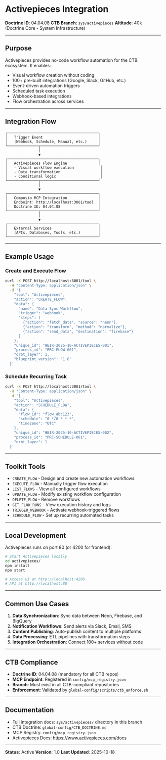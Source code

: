 # Activepieces Integration

**Doctrine ID**: 04.04.08
**CTB Branch**: `sys/activepieces`
**Altitude**: 40k (Doctrine Core - System Infrastructure)

---

## Purpose

Activepieces provides no-code workflow automation for the CTB ecosystem. It enables:

- Visual workflow creation without coding
- 100+ pre-built integrations (Google, Slack, GitHub, etc.)
- Event-driven automation triggers
- Scheduled task execution
- Webhook-based integrations
- Flow orchestration across services

---

## Integration Flow

```
┌─────────────────────────────────────────┐
│   Trigger Event                         │
│   (Webhook, Schedule, Manual, etc.)     │
└──────────────┬──────────────────────────┘
               │
               ▼
┌─────────────────────────────────────────┐
│   Activepieces Flow Engine              │
│   - Visual workflow execution            │
│   - Data transformation                  │
│   - Conditional logic                    │
└──────────────┬──────────────────────────┘
               │
               ▼
┌─────────────────────────────────────────┐
│   Composio MCP Integration              │
│   Endpoint: http://localhost:3001/tool  │
│   Doctrine ID: 04.04.08                 │
└──────────────┬──────────────────────────┘
               │
               ▼
┌─────────────────────────────────────────┐
│   External Services                     │
│   (APIs, Databases, Tools, etc.)        │
└─────────────────────────────────────────┘
```

---

## Example Usage

### Create and Execute Flow

```bash
curl -X POST http://localhost:3001/tool \
  -H "Content-Type: application/json" \
  -d '{
    "tool": "Activepieces",
    "action": "CREATE_FLOW",
    "data": {
      "name": "Data Sync Workflow",
      "trigger": "webhook",
      "steps": [
        {"action": "fetch_data", "source": "neon"},
        {"action": "transform", "method": "normalize"},
        {"action": "send_data", "destination": "firebase"}
      ]
    },
    "unique_id": "HEIR-2025-10-ACTIVEPIECES-001",
    "process_id": "PRC-FLOW-001",
    "orbt_layer": 1,
    "blueprint_version": "1.0"
  }'
```

### Schedule Recurring Task

```bash
curl -X POST http://localhost:3001/tool \
  -H "Content-Type: application/json" \
  -d '{
    "tool": "Activepieces",
    "action": "SCHEDULE_FLOW",
    "data": {
      "flow_id": "flow_abc123",
      "schedule": "0 */6 * * *",
      "timezone": "UTC"
    },
    "unique_id": "HEIR-2025-10-ACTIVEPIECES-002",
    "process_id": "PRC-SCHEDULE-001",
    "orbt_layer": 1
  }'
```

---

## Toolkit Tools

- `CREATE_FLOW` - Design and create new automation workflows
- `EXECUTE_FLOW` - Manually trigger flow execution
- `LIST_FLOWS` - View all configured workflows
- `UPDATE_FLOW` - Modify existing workflow configuration
- `DELETE_FLOW` - Remove workflows
- `GET_FLOW_RUNS` - View execution history and logs
- `TRIGGER_WEBHOOK` - Activate webhook-triggered flows
- `SCHEDULE_FLOW` - Set up recurring automated tasks

---

## Local Development

Activepieces runs on port 80 (or 4200 for frontend):

```bash
# Start Activepieces locally
cd activepieces/
npm install
npm start

# Access UI at http://localhost:4200
# API at http://localhost:80
```

---

## Common Use Cases

1. **Data Synchronization**: Sync data between Neon, Firebase, and BigQuery
2. **Notification Workflows**: Send alerts via Slack, Email, SMS
3. **Content Publishing**: Auto-publish content to multiple platforms
4. **Data Processing**: ETL pipelines with transformation steps
5. **Integration Orchestration**: Connect 100+ services without code

---

## CTB Compliance

- **Doctrine ID**: 04.04.08 (mandatory for all CTB repos)
- **MCP Endpoint**: Registered in `config/mcp_registry.json`
- **Branch**: Must exist in all CTB-compliant repositories
- **Enforcement**: Validated by `global-config/scripts/ctb_enforce.sh`

---

## Documentation

- Full integration docs: `sys/activepieces/` directory in this branch
- CTB Doctrine: `global-config/CTB_DOCTRINE.md`
- MCP Registry: `config/mcp_registry.json`
- Activepieces Docs: https://www.activepieces.com/docs

---

**Status**: Active
**Version**: 1.0
**Last Updated**: 2025-10-18
